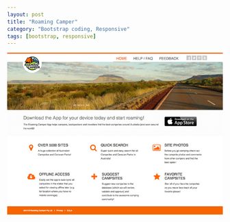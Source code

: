 ```yaml
---
layout: post
title: "Roaming Camper"
category: "Bootstrap coding, Responsive"
tags: [bootstrap, responsive]
---
```


<a class="thumbnail" href="http://www.roamingcamper.com/au/" target="_blank">
  <img src="/screenshots/roamingcamper.jpg" alt="{{ post.title }}">
</a>
